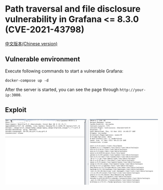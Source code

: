 # Path traversal and file disclosure vulnerability in Grafana <= 8.3.0 (CVE-2021-43798)

[中文版本(Chinese version)](README.zh-cn.md)

## Vulnerable environment

Execute following commands to start a vulnerable Grafana:

```
docker-compose up -d
```

After the server is started, you can see the page through `http://your-ip:3000`.

## Exploit

![](1.png)

